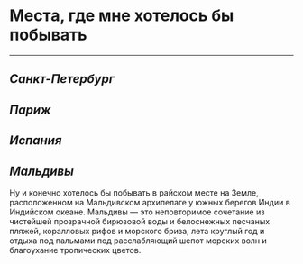 # **Места, где мне хотелось бы побывать**

---

## __*Санкт-Петербург*__


## __*Париж*__


## __*Испания*__


## __*Мальдивы*__
Ну и конечно хотелось бы побывать в райском месте на Земле, расположенном на Мальдивском архипелаге у южных берегов Индии в Индийском океане. Мальдивы — это неповторимое сочетание из чистейшей прозрачной бирюзовой воды и белоснежных песчаных пляжей, коралловых рифов и морского бриза, лета круглый год и отдыха под пальмами под расслабляющий шепот морских волн и благоухание тропических цветов.